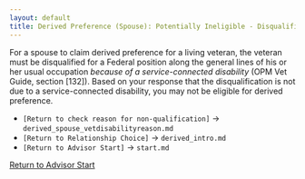 ```yaml
---
layout: default
title: Derived Preference (Spouse): Potentially Ineligible - Disqualification Not Due to Service-Connected Disability
---
```


For a spouse to claim derived preference for a living veteran, the veteran must be disqualified for a Federal position along the general lines of his or her usual occupation *because of a service-connected disability* (OPM Vet Guide, section [132]). Based on your response that the disqualification is not due to a service-connected disability, you may not be eligible for derived preference.

*   `[Return to check reason for non-qualification]` -> `derived_spouse_vetdisabilityreason.md`
*   `[Return to Relationship Choice]` -> `derived_intro.md`
*   `[Return to Advisor Start]` -> `start.md`

[Return to Advisor Start](./start.md)
